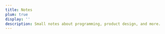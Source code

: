 ```yaml
---
title: Notes
plum: true
display: ''
description: Small notes about programming, product design, and more.
---
```


<SubNav />

<ListPosts only-date type="note" />
